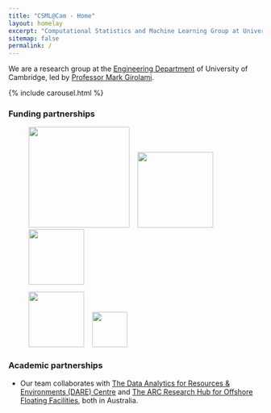 ```yaml
---
title: "CSML@Cam - Home"
layout: homelay
excerpt: "Computational Statistics and Machine Learning Group at University of Cambridge."
sitemap: false
permalink: /
---
```



We are a research group at the [Engineering Department](http://www.eng.cam.ac.uk/) of University of Cambridge, led by [Professor Mark Girolami](https://prof-girolami.uk/).

{% include carousel.html %}


### Funding partnerships

<figure class="center">
  <p><a href="https://epsrc.ukri.org/"><img src="{{ site.url }}{{ site.baseurl }}/images/logopic/logo-esprc.png" style="width: 200px"></a> &nbsp;&nbsp;
  <a href="https://www.lrfoundation.org.uk/en/"><img src="{{ site.url }}{{ site.baseurl }}/images/logopic/logo-lrf.svg" style="width: 150px"></a> &nbsp;&nbsp;
  <a href="https://www.arup.com/"><img src="{{ site.url }}{{ site.baseurl }}/images/logopic/logo-arup.png" style="width: 110px"></a></p>
  <p><a href="https://www.splunk.com/"><img src="{{ site.url }}{{ site.baseurl }}/images/logopic/logo-splunk-black-white-bg.png" style="width: 110px"></a> &nbsp;&nbsp;
  <a href="https://www.nplan.io/"><img src="{{ site.url }}{{ site.baseurl }}/images/logopic/logo-nplan.png" style="width: 70px"></a></p>
</figure>

### Academic partnerships
- Our team collaborates with [The Data Analytics for Resources & Environments (DARE) Centre](https://darecentre.org.au/) and [The ARC Research Hub for Offshore Floating Facilities](https://www.offshorehub.edu.au/), both in Australia.
